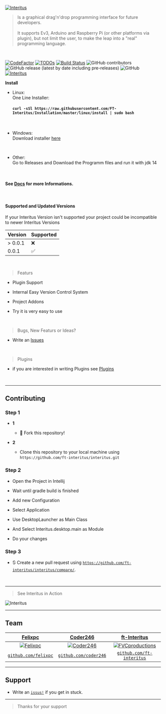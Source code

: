 <a href="#"><img src="https://avatars0.githubusercontent.com/u/63862361?s=400&u=a579cadd40dddd17795b000fc583f046d6c0e40b&v=4" title="Interitus" alt="Interitus"></a>

> Is a graphical drag'n'drop programming interface for future developers.
<br/><br/>It supports Ev3, Arduino and Raspberry Pi (or other platforms via plugin), but not limit the user,
to make the leap into a "real" programming language.

<br/>

[![CodeFactor](https://www.codefactor.io/repository/github/ft-interitus/interitus/badge)](https://www.codefactor.io/repository/github/ft-interitus/interitus)
[![TODOs](https://www.badgen.net/https/api.tickgit.com/badgen/github.com/ft-interitus/interitus)](https://www.tickgit.com/browse?repo=github.com/ft-interitus/interitus)
[![Build Status](https://travis-ci.com/FT-Interitus/Interitus.svg?branch=master)](https://travis-ci.com/FT-Interitus/Interitus)
![GitHub contributors](https://img.shields.io/github/contributors/ft-interitus/interitus)
![GitHub release (latest by date including pre-releases)](https://img.shields.io/github/v/release/ft-interitus/interitus?include_prereleases)
![GitHub](https://img.shields.io/github/license/ft-interitus/interitus)
[![Interitus](https://github.com/FT-Interitus/Interitus/blob/master/img/Screenshot_20200610_202036.png?raw=true)]()


**Install**
<br/>
- Linux:
  <br/>
  One Line Installer: 
  #### `curl -sSl https://raw.githubusercontent.com/FT-Interitus/Installation/master/linux/install | sudo bash`
<br/>

- Windows:
  <br/>
  Download installer <a href="#">here</a>

<br/>

- Other:
  <br/>
  Go to Releases and Download the Programm files and run it with jdk 14

<br/>



#### See <a href="https://ft-interitus.github.io">Docs</a> for more Informations.

<br/>

#### Supported and Updated Versions

If your Interitus Version isn't supported your project could be incompatible to newer Interitus Versions
      
| Version | Supported          |
| ------- | ------------------ |
| > 0.0.1   | :x: |
| 0.0.1   | :white_check_mark:                |


      
     
<br/>


> Featurs

- Plugin Support
- Internal Easy Version Control System
- Project Addons

- Try it is very easy to use

<br/>

> Bugs, New Featurs or Ideas?
 - Write an <a href="https://github.com/ft-interitus/interitus/issus">Issues</a>

<br/>

> Plugins
- if you are interested in writing Plugins see <a href="https://github.com/FT-Interitus/Interitus-Plugins">Plugins</a>

<br/>

---


## Contributing



### Step 1

- **1**
    - 🍴 Fork this repository!

- **2**
    - Clone this repository to your local machine using `https://github.com/ft-interitus/interitus.git`

### Step 2

- Open the Project in Intellij 
- Wait until gradle build is finished
- Add new Configuration 
- Select Application
- Use DesktopLauncher as Main Class
- And Select Interitus.desktop.main as Module

- Do your changes

### Step 3

- 🔃 Create a new pull request using <a href="https://github.com/ft-interitus/interitus/compare/" target="_blank">`https://github.com/ft-interitus/interitus/compare/`</a>.

<br/>

---

> See Interitus in Action

![Interitus](https://github.com/FT-Interitus/Interitus/blob/master/img/ezgif-3-fb6325e4ebe9.gif?raw=true)

---

## Team


| <a href="#" target="_blank">**Felixpc**</a> | <a href="#" target="_blank">**Coder246**</a> | <a href="#" target="_blank">**ft-Interitus**</a> |
| :---: |:---:| :---:|
| [![Felixpc](https://avatars0.githubusercontent.com/u/46627355?s=200&v=4)](https://github.com/felixpc)    | [![Coder246](https://avatars3.githubusercontent.com/u/46609883?s=200&v=4)](https://github.com/coder246) | [![FVCproductions](https://avatars3.githubusercontent.com/u/63862361?s=200&v=4)](https://github.com/ft-interitus)  |
| <a href="http://github.com/felixpc" target="_blank">`github.com/felixpc`</a> | <a href="http://github.com/coder246" target="_blank">`github.com/coder246`</a> | <a href="http://github.com/ft-interitus" target="_blank">`github.com/ft-interitus`</a> 

---

## Support

- Write an <a href="http://github.com/ft-interitus/interitus/issues" target="_blank">`issus!`</a> if you get in stuck.

---

> Thanks for your support

